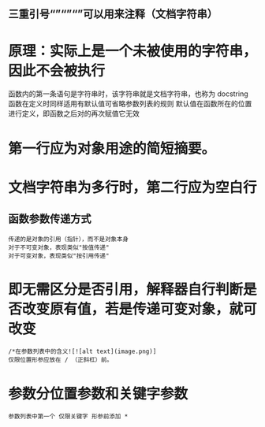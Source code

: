 ## 三重引号“”“”“”可以用来注释（文档字符串）
  #  原理：实际上是一个未被使用的字符串，因此不会被执行
  函数内的第一条语句是字符串时，该字符串就是文档字符串，也称为 docstring
  函数在定义时同样适用有默认值可省略参数列表的规则
  默认值在函数所在的位置进行定义，即函数之后对的再次赋值它无效 

 # 第一行应为对象用途的简短摘要。
 # 文档字符串为多行时，第二行应为空白行

## 函数参数传递方式
    传递的是对象的引用（指针），而不是对象本身
    对于不可变对象，表现类似"按值传递"
    对于可变对象，表现类似"按引用传递"
 # 即无需区分是否引用，解释器自行判断是否改变原有值，若是传递可变对象，就可改变
    /*在参数列表中的含义![![alt text](image.png)]
    仅限位置形参应放在 / （正斜杠）前。
  #  参数分位置参数和关键字参数
    参数列表中第一个 仅限关键字 形参前添加 *

